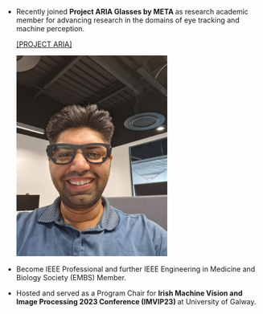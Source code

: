 - Recently joined <strong>Project ARIA Glasses by META </strong> as research academic member for advancing research in the domains of eye tracking and machine perception.

  </strong> [[PROJECT ARIA]](https://www.projectaria.com/)

  <img src="/static/assets/img/Aria.jpeg" alt="drawing" width="300"/>

- Become IEEE Professional and further IEEE Engineering in Medicine and Biology Society (EMBS) Member.
  
- Hosted and served as a Program Chair for <strong>Irish Machine Vision and Image Processing 2023 Conference (IMVIP23) </strong> at University of Galway.



